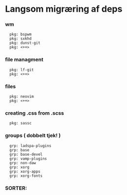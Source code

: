 # Langsom migræring af deps

### wm

      pkg: bspwm
      pkg: sxkhd
      pkg: dunst-git
      pkg: <++>

### file managment

      pkg: lf-git
      pkg: <++>

### files

      pkg: neovim
      pkg: <++>

### creating .css from .scss

      pkg: sassc

### groups ( dobbelt tjek! )

      grp: ladspa-plugins
      grp: base
      grp: base-devel
      grp: vamp-plugins
      grp: non-daw
      grp: xorg
      grp: xorg-apps
      grp: xorg-fonts

### SORTER:
